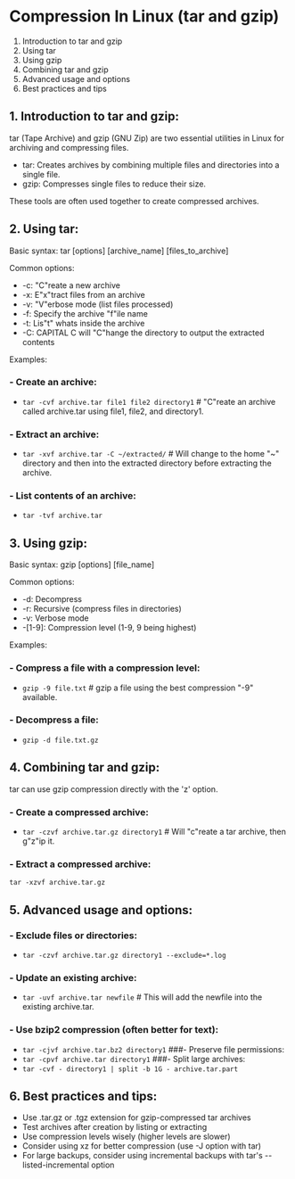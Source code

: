 # Compression In Linux (tar and gzip)

1. Introduction to tar and gzip
2. Using tar
3. Using gzip
4. Combining tar and gzip
5. Advanced usage and options
6. Best practices and tips

## 1. Introduction to tar and gzip:

tar (Tape Archive) and gzip (GNU Zip) are two essential utilities in Linux for archiving and compressing files.

- tar: Creates archives by combining multiple files and directories into a single file.
- gzip: Compresses single files to reduce their size.

These tools are often used together to create compressed archives.

## 2. Using tar:

Basic syntax: tar [options] [archive_name] [files_to_archive]

Common options:
- -c: "C"reate a new archive
- -x: E"x"tract files from an archive
- -v: "V"erbose mode (list files processed)
- -f: Specify the archive "f"ile name
- -t: Lis"t" whats inside the archive
- -C: CAPITAL C will "C"hange the directory to output the extracted contents

Examples:
### - Create an archive: 
-  `tar -cvf archive.tar file1 file2 directory1` # "C"reate an archive called archive.tar using file1, file2, and directory1.
### - Extract an archive:
-  `tar -xvf archive.tar -C ~/extracted/` # Will change to the home "~" directory and then into the extracted directory before extracting the archive.
### - List contents of an archive:
-  `tar -tvf archive.tar`

## 3. Using gzip:

Basic syntax: gzip [options] [file_name]

Common options:
- -d: Decompress
- -r: Recursive (compress files in directories)
- -v: Verbose mode
- -[1-9]: Compression level (1-9, 9 being highest)

Examples:
### - Compress a file with a compression level:
  - `gzip -9 file.txt` # gzip a file using the best compression "-9" available.
### - Decompress a file:
  - `gzip -d file.txt.gz`

## 4. Combining tar and gzip:

tar can use gzip compression directly with the 'z' option.

### - Create a compressed archive:
  - `tar -czvf archive.tar.gz directory1` # Will "c"reate a tar archive, then g"z"ip it.
### - Extract a compressed archive:
  `tar -xzvf archive.tar.gz`

## 5. Advanced usage and options:

### - Exclude files or directories:
-  `tar -czvf archive.tar.gz directory1 --exclude=*.log`
### - Update an existing archive:
-  `tar -uvf archive.tar newfile` # This will add the newfile into the existing archive.tar.
### - Use bzip2 compression (often better for text):
-  `tar -cjvf archive.tar.bz2 directory1`
###- Preserve file permissions:
-  `tar -cpvf archive.tar directory1`
###- Split large archives:
-  `tar -cvf - directory1 | split -b 1G - archive.tar.part`

## 6. Best practices and tips:

- Use .tar.gz or .tgz extension for gzip-compressed tar archives
- Test archives after creation by listing or extracting
- Use compression levels wisely (higher levels are slower)
- Consider using xz for better compression (use -J option with tar)
- For large backups, consider using incremental backups with tar's --listed-incremental option

